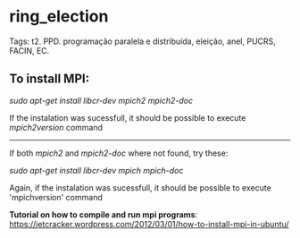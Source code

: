 # ring_election
Tags: t2. PPD. programação paralela e distribuída, eleição, anel, PUCRS, FACIN, EC.

## To install MPI:

*sudo apt-get install libcr-dev mpich2 mpich2-doc*

If the instalation was sucessfull, it should be possible to execute *mpich2version* command

---

If both *mpich2* and *mpich2-doc* where not found, try these:

*sudo apt-get install libcr-dev mpich mpich-doc*

Again, if the instalation was sucessfull, it should be possible to execute 'mpichversion' command

**Tutorial on how to compile and run mpi programs**: https://jetcracker.wordpress.com/2012/03/01/how-to-install-mpi-in-ubuntu/
